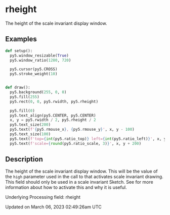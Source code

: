 # rheight

The height of the scale invariant display window.

## Examples

<div class="example-table">

<div class="example-row"><div class="example-cell-image">

</div><div class="example-cell-code">

```python
def setup():
  py5.window_resizable(True)
  py5.window_ratio(1280, 720)

  py5.cursor(py5.CROSS)
  py5.stroke_weight(10)


def draw():
  py5.background(255, 0, 0)
  py5.fill(255)
  py5.rect(0, 0, py5.rwidth, py5.rheight)

  py5.fill(0)
  py5.text_align(py5.CENTER, py5.CENTER)
  x, y = py5.rwidth / 2, py5.rheight / 2
  py5.text_size(200)
  py5.text(f'{py5.rmouse_x}, {py5.rmouse_y}', x, y - 100)
  py5.text_size(100)
  py5.text(f'top={int(py5.ratio_top)} left={int(py5.ratio_left)}', x, y + 100)
  py5.text(f'scale={round(py5.ratio_scale, 3)}', x, y + 200)
```

</div></div>

</div>

## Description

The height of the scale invariant display window. This will be the value of the `high` parameter used in the call to [](sketch_window_ratio) that activates scale invariant drawing. This field should only be used in a scale invariant Sketch. See [](sketch_window_ratio) for more information about how to activate this and why it is useful.

Underlying Processing field: rheight

Updated on March 06, 2023 02:49:26am UTC
